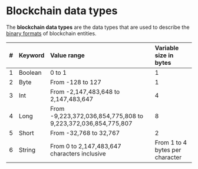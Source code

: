 # Blockchain data types

The **blockchain data types** are the data types that are used to describe the [binary formats](/blockchain/binary-format.md) of blockchain entities.

| # | Keyword | Value range | Variable size in bytes |
| :--- | :--- | :--- | :--- |
| 1 | Boolean | 0 to 1 | 1 |
| 2 | Byte | From -128 to 127 | 1 |
| 3 | Int | From -2,147,483,648 to 2,147,483,647 | 4 |
| 4 | Long | From -9,223,372,036,854,775,808 to 9,223,372,036,854,775,807 | 8 |
| 5 | Short | From -32,768 to 32,767 | 2 |
| 6 | String | From 0 to 2,147,483,647 characters inclusive | From 1 to 4 bytes per character |
